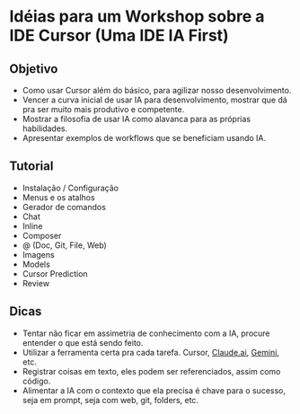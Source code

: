 # Idéias para um Workshop sobre a IDE Cursor (Uma IDE IA First)

## Objetivo

- Como usar Cursor além do básico, para agilizar nosso desenvolvimento.
- Vencer a curva inicial de usar IA para desenvolvimento, mostrar que dá pra ser muito mais produtivo e competente.
- Mostrar a filosofia de usar IA como alavanca para as próprias habilidades.
- Apresentar exemplos de workflows que se beneficiam usando IA.

## Tutorial

- Instalação / Configuração
- Menus e os atalhos
- Gerador de comandos
- Chat
- Inline
- Composer
- @ (Doc, Git, File, Web)
- Imagens
- Models
- Cursor Prediction
- Review

## Dicas

- Tentar não ficar em assimetria de conhecimento com a IA, procure entender o que está sendo feito.
- Utilizar a ferramenta certa pra cada tarefa. Cursor, [Claude.ai](https://claude.ai/new), [Gemini](https://aistudio.google.com/), etc.
- Registrar coisas em texto, eles podem ser referenciados, assim como código.
- Alimentar a IA com o contexto que ela precisa é chave para o sucesso, seja em prompt, seja com web, git, folders, etc.

